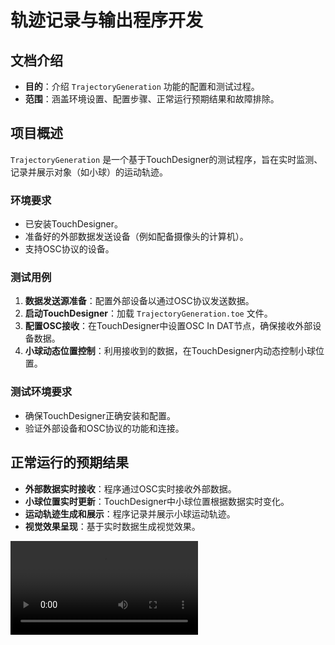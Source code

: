 # 轨迹记录与输出程序开发

## 文档介绍
- **目的**：介绍 `TrajectoryGeneration` 功能的配置和测试过程。
- **范围**：涵盖环境设置、配置步骤、正常运行预期结果和故障排除。

## 项目概述
`TrajectoryGeneration` 是一个基于TouchDesigner的测试程序，旨在实时监测、记录并展示对象（如小球）的运动轨迹。

### 环境要求
- 已安装TouchDesigner。
- 准备好的外部数据发送设备（例如配备摄像头的计算机）。
- 支持OSC协议的设备。

### 测试用例
1. **数据发送源准备**：配置外部设备以通过OSC协议发送数据。
2. **启动TouchDesigner**：加载 `TrajectoryGeneration.toe` 文件。
3. **配置OSC接收**：在TouchDesigner中设置OSC In DAT节点，确保接收外部设备数据。
4. **小球动态位置控制**：利用接收到的数据，在TouchDesigner内动态控制小球位置。

### 测试环境要求
- 确保TouchDesigner正确安装和配置。
- 验证外部设备和OSC协议的功能和连接。

## 正常运行的预期结果
- **外部数据实时接收**：程序通过OSC实时接收外部数据。
- **小球位置实时更新**：TouchDesigner中小球位置根据数据实时变化。
- **运动轨迹生成和展示**：程序记录并展示小球运动轨迹。
- **视觉效果呈现**：基于实时数据生成视觉效果。
<video src="Visual-Identification1.mp4" preview-src="Visual-Identification2.jpg"/>


## 故障排除
- **数据接收问题**：检查TouchDesigner中OSC In DAT节点配置是否正确。
- **数据延迟或丢失**：检查网络连接稳定性和发送设备配置。
- **视觉效果问题**：核实Geo COMP、Trail SOP和Render TOP的设置以响应数据。

{: id="A"}